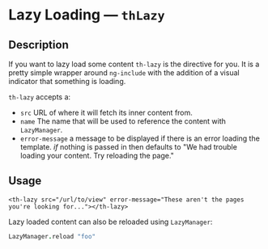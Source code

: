 # Lazy Loading — `thLazy`

## Description

If you want to lazy load some content `th-lazy` is the directive for you. It is a pretty simple wrapper around `ng-include` with the addition of a visual indicator that something is loading.

`th-lazy` accepts a:
- `src` URL of where it will fetch its inner content from.
- `name` The name that will be used to reference the content with `LazyManager`.
- `error-message` a message to be displayed if there is an error loading the template. _if_ nothing is passed in then defaults to "We had trouble loading your content. Try reloading the page."


## Usage

```
<th-lazy src="/url/to/view" error-message="These aren't the pages you're looking for..."></th-lazy>
```

Lazy loaded content can also be reloaded using `LazyManager`:

```coffeescript
LazyManager.reload "foo"
```